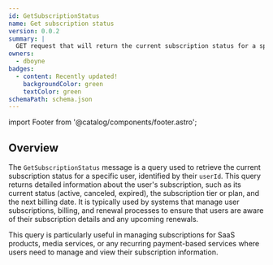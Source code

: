 ```yaml
---
id: GetSubscriptionStatus
name: Get subscription status
version: 0.0.2
summary: |
  GET request that will return the current subscription status for a specific user, identified by their userId.
owners:
  - dboyne
badges:
  - content: Recently updated!
    backgroundColor: green
    textColor: green
schemaPath: schema.json
---
```


import Footer from '@catalog/components/footer.astro';

## Overview

The `GetSubscriptionStatus` message is a query used to retrieve the current subscription status for a specific user, identified by their `userId`. This query returns detailed information about the user's subscription, such as its current status (active, canceled, expired), the subscription tier or plan, and the next billing date. It is typically used by systems that manage user subscriptions, billing, and renewal processes to ensure that users are aware of their subscription details and any upcoming renewals.

This query is particularly useful in managing subscriptions for SaaS products, media services, or any recurring payment-based services where users need to manage and view their subscription information.

<NodeGraph />

<SchemaViewer file="schema.json" title="JSON Schema" maxHeight="500" />
